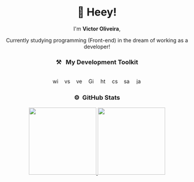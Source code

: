 <div align="center">
<h1 >
  👋 Heey!
</h1>

I'm **Victor Oliveira**, 

Currently studying programming (Front-end) in the dream of working as a developer!
<br>
### ⚒&nbsp;&nbsp;&nbsp;My Development Toolkit
<br><img alt="windows" title="windows" src="https://img.shields.io/badge/Windows-0078D6?style=for-the-badge&logo=windows&logoColor=white" height="16">&nbsp;&nbsp;&nbsp;&nbsp;<img alt="vscode" title="vscode" src="https://img.shields.io/badge/Visual_Studio_Code-0078D4?style=for-the-badge&logo=visual%20studio%20code&logoColor=white" height="16">&nbsp;&nbsp;&nbsp;&nbsp;<img alt="vercel" title="vercel" src="https://img.shields.io/badge/Vercel-000000?style=for-the-badge&logo=vercel&logoColor=white" height="16">&nbsp;&nbsp;&nbsp;&nbsp;<img alt="Git" title="Git" src="https://img.shields.io/badge/GIT-E44C30?style=for-the-badge&logo=git&logoColor=white" height="16">&nbsp;&nbsp;&nbsp;&nbsp;<img alt="html" title="html" src="https://img.shields.io/badge/HTML5-E34F26?style=for-the-badge&logo=html5&logoColor=white" height="16">&nbsp;&nbsp;&nbsp;&nbsp;<img alt="css3" title="css3" src="https://img.shields.io/badge/CSS3-1572B6?style=for-the-badge&logo=css3&logoColor=white" height="16">&nbsp;&nbsp;&nbsp;&nbsp;<img alt="sass" title="sass" src="https://img.shields.io/badge/Sass-CC6699?style=for-the-badge&logo=sass&logoColor=white" height="16">&nbsp;&nbsp;&nbsp;&nbsp;<img alt="javascript" title="javascript" src="https://img.shields.io/badge/JavaScript-F7DF1E?style=for-the-badge&logo=JavaScript&logoColor=white" height="16"><br>

### ⚙️ &nbsp;GitHub Stats


<div>
<a href="https://github.com/vctrhugoop">
<img loading="lazy" height="180em" src="https://github-readme-stats.vercel.app/api/top-langs/?username=vctrhugoop&theme=aura"/>
<img loading="lazy" height="180em" src="https://github-readme-stats.vercel.app/api?username=vctrhugoop&theme=aura&show_icons=truee"/>
</div>

</div>
